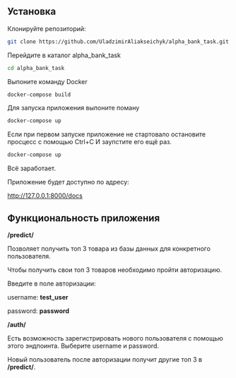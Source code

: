 
## Установка

Клонируйте репозиторий:

   ```bash
   git clone https://github.com/UladzimirAliakseichyk/alpha_bank_task.git
```
Перейдите в каталог
alpha_bank_task

```bash 
cd alpha_bank_task

```
Выпоните команду Docker

```bash 
docker-compose build
```
Для запуска приложения выпоните поману
```bash 
docker-compose up
```
Если при первом запуске приложение не стартовало остановите просцесс c помощью Ctrl+С
И заупстите его ещё раз. 
```bash 
docker-compose up
```
Всё заработает.

Приложение будет доступно по адресу:

http://127.0.0.1:8000/docs

## Функциональность приложения

**/predict/**

Позволяет получить топ 3 товара из базы данных для конкретного пользователя.

Чтобы получить свои топ 3  товаров необходимо пройти авторизацию.

Введите в поле авторизации:

username: **test_user**

password: **password**

**/auth/**

Есть возможность зарегистрировать нового пользователя с помощью этого эндпоинта.
Выберите username
и password.

Новый пользователь после авторизации получит другие топ 3 в **/predict/**.

